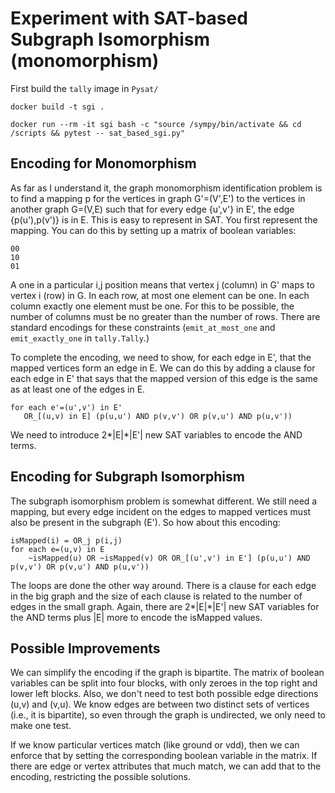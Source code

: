 # Experiment with SAT-based Subgraph Isomorphism (monomorphism)

First build the `tally` image in `Pysat/`

````
docker build -t sgi .

docker run --rm -it sgi bash -c "source /sympy/bin/activate && cd /scripts && pytest -- sat_based_sgi.py"
````

## Encoding for Monomorphism
As far as I understand it, the graph monomorphism identification problem is to find a mapping p for the vertices in graph G'=(V',E') to the vertices in another graph G=(V,E) such that for every edge {u',v'} in E', the edge {p(u'),p(v')} is in E.
This is easy to represent in SAT.
You first represent the mapping.
You can do this by setting up a matrix of boolean variables:
```
00
10
01
```
A one in a particular i,j position means that vertex j (column) in G' maps to vertex i (row) in G.
In each row, at most one element can be one. In each column exactly one element must be one.
For this to be possible, the number of columns must be no greater than the number of rows. 
There are standard encodings for these constraints (`emit_at_most_one` and `emit_exactly_one` in `tally.Tally`.)

To complete the encoding, we need to show, for each edge in E', that the mapped vertices form an edge in E.
We can do this by adding a clause for each edge in E' that says that the mapped version of this edge is the same as at least one of the edges in E.
```
for each e'=(u',v') in E'
   OR_[(u,v) in E] (p(u,u') AND p(v,v') OR p(v,u') AND p(u,v'))
```
We need to introduce 2*|E|*|E'| new SAT variables to encode the AND terms.

## Encoding for Subgraph Isomorphism
The subgraph isomorphism problem is somewhat different. We still need a mapping, but every edge incident on the edges to mapped vertices must also be present in the subgraph (E'). So how about this encoding:
```
isMapped(i) = OR_j p(i,j)
for each e=(u,v) in E
    ~isMapped(u) OR ~isMapped(v) OR OR_[(u',v') in E'] (p(u,u') AND p(v,v') OR p(v,u') AND p(u,v'))
```
The loops are done the other way around. There is a clause for each edge in the big graph and the size of each clause is related to the number of edges in the small graph. Again, there are 2*|E|*|E'| new SAT variables for the AND terms plus |E| more to encode the isMapped values.

## Possible Improvements
We can simplify the encoding if the graph is bipartite. The matrix of boolean variables can be split into four blocks, with only zeroes in the top right and lower left blocks. Also, we don't need to test both possible edge directions (u,v) and (v,u). We know edges are between two distinct sets of vertices (i.e., it is bipartite), so even through the graph is undirected, we only need to make one test.

If we know particular vertices match (like ground or vdd), then we can enforce that by setting the corresponding boolean variable in the matrix.
If there are edge or vertex attributes that much match, we can add that to the encoding, restricting the possible solutions.
